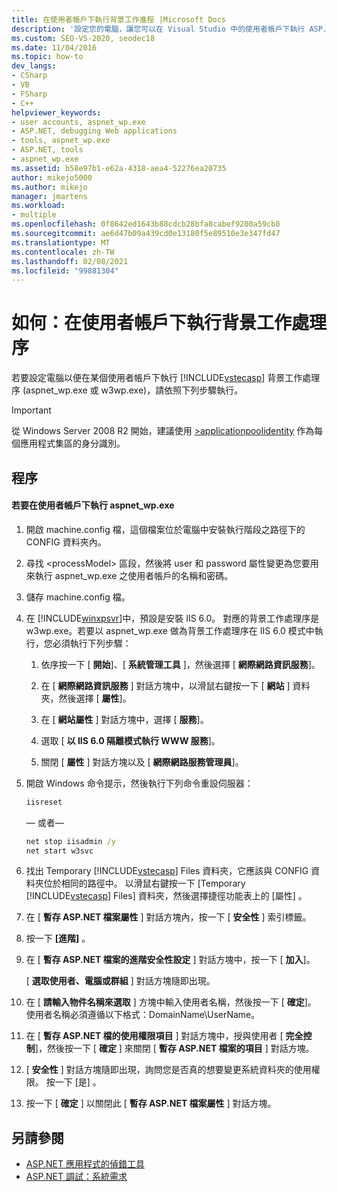 ```yaml
---
title: 在使用者帳戶下執行背景工作進程 |Microsoft Docs
description: '設定您的電腦，讓您可以在 Visual Studio 中的使用者帳戶下執行 ASP.NET worker 進程 ( # A0 或 w3wp.exe) 。'
ms.custom: SEO-VS-2020, seodec18
ms.date: 11/04/2016
ms.topic: how-to
dev_langs:
- CSharp
- VB
- FSharp
- C++
helpviewer_keywords:
- user accounts, aspnet_wp.exe
- ASP.NET, debugging Web applications
- tools, aspnet_wp.exe
- ASP.NET, tools
- aspnet_wp.exe
ms.assetid: b58e97b1-e62a-4318-aea4-52276ea20735
author: mikejo5000
ms.author: mikejo
manager: jmartens
ms.workload:
- multiple
ms.openlocfilehash: 0f8642ed1643b88cdcb28bfa8cabef9200a59cb8
ms.sourcegitcommit: ae6d47b09a439cd0e13180f5e89510e3e347fd47
ms.translationtype: MT
ms.contentlocale: zh-TW
ms.lasthandoff: 02/08/2021
ms.locfileid: "99881304"
---
```

# <a name="how-to-run-the-worker-process-under-a-user-account"></a>如何：在使用者帳戶下執行背景工作處理序
若要設定電腦以便在某個使用者帳戶下執行 [!INCLUDE[vstecasp](../code-quality/includes/vstecasp_md.md)] 背景工作處理序 (aspnet_wp.exe 或 w3wp.exe)，請依照下列步驟執行。

 > [!IMPORTANT]
 > 從 Windows Server 2008 R2 開始，建議使用 [>applicationpoolidentity](/iis/manage/configuring-security/application-pool-identities) 作為每個應用程式集區的身分識別。

## <a name="procedure"></a>程序

#### <a name="to-run-aspnet_wpexe-under-a-user-account"></a>若要在使用者帳戶下執行 aspnet_wp.exe

1. 開啟 machine.config 檔，這個檔案位於電腦中安裝執行階段之路徑下的 CONFIG 資料夾內。

2. 尋找 &lt;processModel&gt; 區段，然後將 user 和 password 屬性變更為您要用來執行 aspnet_wp.exe 之使用者帳戶的名稱和密碼。

3. 儲存 machine.config 檔。

4. 在 [!INCLUDE[winxpsvr](../debugger/includes/winxpsvr_md.md)]中，預設是安裝 IIS 6.0。 對應的背景工作處理序是 w3wp.exe。若要以 aspnet_wp.exe 做為背景工作處理序在 IIS 6.0 模式中執行，您必須執行下列步驟：

   1. 依序按一下 [ **開始**]、[ **系統管理工具** ]，然後選擇 [ **網際網路資訊服務**]。

   2. 在 [ **網際網路資訊服務** ] 對話方塊中，以滑鼠右鍵按一下 [ **網站** ] 資料夾，然後選擇 [ **屬性**]。

   3. 在 [ **網站屬性** ] 對話方塊中，選擇 [ **服務**]。

   4. 選取 [ **以 IIS 6.0 隔離模式執行 WWW 服務**]。

   5. 關閉 [ **屬性** ] 對話方塊以及 [ **網際網路服務管理員**]。

5. 開啟 Windows 命令提示，然後執行下列命令重設伺服器：

   ```cmd
   iisreset
   ```

   — 或者—

   ```cmd
   net stop iisadmin /y
   net start w3svc
   ```

6. 找出 Temporary [!INCLUDE[vstecasp](../code-quality/includes/vstecasp_md.md)] Files 資料夾，它應該與 CONFIG 資料夾位於相同的路徑中。 以滑鼠右鍵按一下 [Temporary [!INCLUDE[vstecasp](../code-quality/includes/vstecasp_md.md)] Files] 資料夾，然後選擇捷徑功能表上的 [屬性]  。

7. 在 [ **暫存 ASP.NET 檔案屬性** ] 對話方塊內，按一下 [ **安全性** ] 索引標籤。

8. 按一下 **[進階]** 。

9. 在 [ **暫存 ASP.NET 檔案的進階安全性設定** ] 對話方塊中，按一下 [ **加入**]。

    [ **選取使用者、電腦或群組** ] 對話方塊隨即出現。

10. 在 [ **請輸入物件名稱來選取** ] 方塊中輸入使用者名稱，然後按一下 [ **確定**]。 使用者名稱必須遵循以下格式：DomainName\UserName。

11. 在 [ **暫存 ASP.NET 檔的使用權限項目** ] 對話方塊中，授與使用者 [ **完全控制**]，然後按一下 [ **確定** ] 來關閉 [ **暫存 ASP.NET 檔案的項目** ] 對話方塊。

12. [ **安全性** ] 對話方塊隨即出現，詢問您是否真的想要變更系統資料夾的使用權限。 按一下 [是]  。

13. 按一下 [ **確定** ] 以關閉此 [ **暫存 ASP.NET 檔案屬性** ] 對話方塊。

## <a name="see-also"></a>另請參閱
- [ASP.NET 應用程式的偵錯工具](../debugger/how-to-enable-debugging-for-aspnet-applications.md)
- [ASP.NET 調試：系統需求](../debugger/aspnet-debugging-system-requirements.md)
